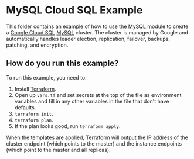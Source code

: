 # MySQL Cloud SQL Example

This folder contains an example of how to use the [MySQL module](/modules/mysql) to create a [Google Cloud SQL](https://cloud.google.com/sql/) 
[MySQL](https://cloud.google.com/sql/docs/mysql/) cluster. The cluster is managed by Google and
automatically handles leader election, replication, failover, backups, patching, and encryption. 

## How do you run this example?

To run this example, you need to:

1. Install [Terraform](https://www.terraform.io/).
1. Open up `vars.tf` and set secrets at the top of the file as environment variables and fill in any other variables in
   the file that don't have defaults. 
1. `terraform init`.
1. `terraform plan`.
1. If the plan looks good, run `terraform apply`.

When the templates are applied, Terraform will output the IP address of the cluster endpoint (which points to the 
master) and the instance endpoints (which point to the master and all replicas). 